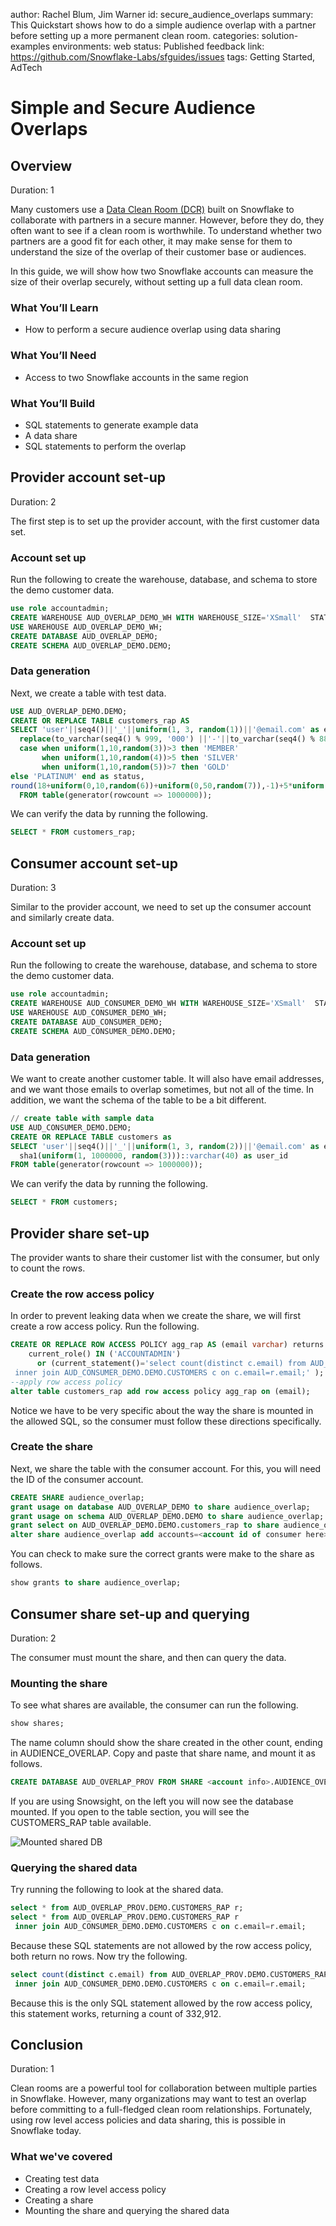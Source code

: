 author: Rachel Blum, Jim Warner
id: secure_audience_overlaps
summary: This Quickstart shows how to do a simple audience overlap with a partner before setting up a more permanent clean room.
categories: solution-examples
environments: web
status: Published
feedback link: https://github.com/Snowflake-Labs/sfguides/issues
tags: Getting Started, AdTech

# Simple and Secure Audience Overlaps
<!-- ------------------------ -->
## Overview 
Duration: 1

Many customers use a [Data Clean Room (DCR)](https://quickstarts.snowflake.com/guide/build_a_data_clean_room_in_snowflake/index.html) built on Snowflake to collaborate with partners in a secure manner.  However, before they do, they often want to see if a clean room is worthwhile.  To understand whether two partners are a good fit for each other, it may make sense for them to understand the size of the overlap of their customer base or audiences.

In this guide, we will show how two Snowflake accounts can measure the size of their overlap securely, without setting up a full data clean room.

### What You’ll Learn 
- How to perform a secure audience overlap using data sharing

### What You’ll Need 
- Access to two Snowflake accounts in the same region

### What You’ll Build 
- SQL statements to generate example data
- A data share
- SQL statements to perform the overlap

<!-- ------------------------ -->
## Provider account set-up
Duration: 2

The first step is to set up the provider account, with the first customer data set.

### Account set up
Run the following to create the warehouse, database, and schema to store the demo customer data.

```sql
use role accountadmin;
CREATE WAREHOUSE AUD_OVERLAP_DEMO_WH WITH WAREHOUSE_SIZE='XSmall'  STATEMENT_TIMEOUT_IN_SECONDS=15    STATEMENT_QUEUED_TIMEOUT_IN_SECONDS=15;
USE WAREHOUSE AUD_OVERLAP_DEMO_WH;
CREATE DATABASE AUD_OVERLAP_DEMO;
CREATE SCHEMA AUD_OVERLAP_DEMO.DEMO;
```

### Data generation
Next, we create a table with test data.

```sql
USE AUD_OVERLAP_DEMO.DEMO;
CREATE OR REPLACE TABLE customers_rap AS
SELECT 'user'||seq4()||'_'||uniform(1, 3, random(1))||'@email.com' as email,
  replace(to_varchar(seq4() % 999, '000') ||'-'||to_varchar(seq4() % 888, '000')||'-'||to_varchar(seq4() % 777, '000')||uniform(1, 10, random(2)),' ','') as phone,
  case when uniform(1,10,random(3))>3 then 'MEMBER'
       when uniform(1,10,random(4))>5 then 'SILVER'
       when uniform(1,10,random(5))>7 then 'GOLD'
else 'PLATINUM' end as status,
round(18+uniform(0,10,random(6))+uniform(0,50,random(7)),-1)+5*uniform(0,1,random(8)) as age_band
  FROM table(generator(rowcount => 1000000));
```

We can verify the data by running the following.

```sql
SELECT * FROM customers_rap;
```

## Consumer account set-up
Duration: 3

Similar to the provider account, we need to set up the consumer account and similarly create data.

### Account set up
Run the following to create the warehouse, database, and schema to store the demo customer data.

```sql
use role accountadmin;
CREATE WAREHOUSE AUD_CONSUMER_DEMO_WH WITH WAREHOUSE_SIZE='XSmall'  STATEMENT_TIMEOUT_IN_SECONDS=15    STATEMENT_QUEUED_TIMEOUT_IN_SECONDS=15;
USE WAREHOUSE AUD_CONSUMER_DEMO_WH;
CREATE DATABASE AUD_CONSUMER_DEMO;
CREATE SCHEMA AUD_CONSUMER_DEMO.DEMO;
```

### Data generation
We want to create another customer table.  It will also have email addresses, and we want those emails to overlap sometimes, but not all of the time.  In addition, we want the schema of the table to be a bit different.

```sql
// create table with sample data
USE AUD_CONSUMER_DEMO.DEMO;
CREATE OR REPLACE TABLE customers as
SELECT 'user'||seq4()||'_'||uniform(1, 3, random(2))||'@email.com' as email,
  sha1(uniform(1, 1000000, random(3)))::varchar(40) as user_id
FROM table(generator(rowcount => 1000000));
```

We can verify the data by running the following.

```sql
SELECT * FROM customers;
```

## Provider share set-up
The provider wants to share their customer list with the consumer, but only to count the rows.

### Create the row access policy
In order to prevent leaking data when we create the share, we will first create a row access policy.  Run the following.

```sql
CREATE OR REPLACE ROW ACCESS POLICY agg_rap AS (email varchar) returns boolean ->
    current_role() IN ('ACCOUNTADMIN')
      or (current_statement()='select count(distinct c.email) from AUD_OVERLAP_PROV.DEMO.CUSTOMERS_RAP r
 inner join AUD_CONSUMER_DEMO.DEMO.CUSTOMERS c on c.email=r.email;' );
--apply row access policy
alter table customers_rap add row access policy agg_rap on (email);
```

Notice we have to be very specific about the way the share is mounted in the allowed SQL, so the consumer must follow these directions specifically.

### Create the share
Next, we share the table with the consumer account.  For this, you will need the ID of the consumer account.

```sql
CREATE SHARE audience_overlap;
grant usage on database AUD_OVERLAP_DEMO to share audience_overlap;
grant usage on schema AUD_OVERLAP_DEMO.DEMO to share audience_overlap;
grant select on AUD_OVERLAP_DEMO.DEMO.customers_rap to share audience_overlap;
alter share audience_overlap add accounts=<account id of consumer here>;
```

You can check to make sure the correct grants were make to the share as follows.

```sql
show grants to share audience_overlap;
```

## Consumer share set-up and querying
Duration: 2

The consumer must mount the share, and then can query the data.

### Mounting the share
To see what shares are available, the consumer can run the following.

```sql
show shares;
```

The name column should show the share created in the other count, ending in AUDIENCE_OVERLAP.  Copy and paste that share name, and mount it as follows.

```sql
CREATE DATABASE AUD_OVERLAP_PROV FROM SHARE <account info>.AUDIENCE_OVERLAP;
```

If you are using Snowsight, on the left you will now see the database mounted.  If you open to the table section, you will see the CUSTOMERS_RAP table available.

![Mounted shared DB](assets/snowsight-shared-db.png)

### Querying the shared data
Try running the following to look at the shared data.

```sql
select * from AUD_OVERLAP_PROV.DEMO.CUSTOMERS_RAP r;
select * from AUD_OVERLAP_PROV.DEMO.CUSTOMERS_RAP r
 inner join AUD_CONSUMER_DEMO.DEMO.CUSTOMERS c on c.email=r.email;
```

Because these SQL statements are not allowed by the row access policy, both return no rows.  Now try the following.

```sql
select count(distinct c.email) from AUD_OVERLAP_PROV.DEMO.CUSTOMERS_RAP r
 inner join AUD_CONSUMER_DEMO.DEMO.CUSTOMERS c on c.email=r.email;
```

Because this is the only SQL statement allowed by the row access policy, this statement works, returning a count of 332,912.

<!-- ------------------------ -->
## Conclusion
Duration: 1

Clean rooms are a powerful tool for collaboration between multiple parties in Snowflake.  However, many organizations may want to test an overlap before committing to a full-fledged clean room relationships.  Fortunately, using row level access policies and data sharing, this is possible in Snowflake today.

### What we've covered
- Creating test data
- Creating a row level access policy
- Creating a share
- Mounting the share and querying the shared data
